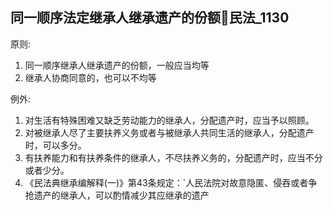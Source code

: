 
## 同一顺序法定继承人继承遗产的份额🚪民法_1130


原则:
1. 同一顺序继承人继承遗产的份额，一般应当均等
2. 继承人协商同意的，也可以不均等

例外:
1. 对生活有特殊困难又缺乏劳动能力的继承人，分配遗产时，应当予以照顾。
2. 对被继承人尽了主要扶养义务或者与被继承人共同生活的继承人，分配遗产时，可以多分。
3. 有扶养能力和有扶养条件的继承人，不尽扶养义务的，分配遗产时，应当不分或者少分。
4. 《民法典继承编解释(一)》第43条规定：`人民法院对故意隐匿、侵吞或者争抢遗产的继承人，可以酌情减少其应继承的遗产